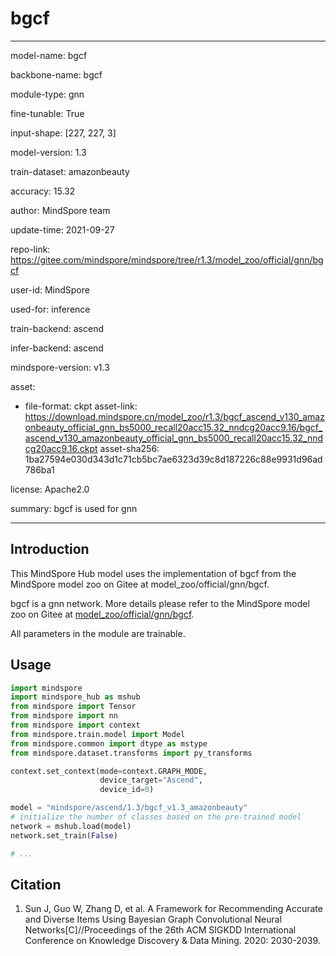 # bgcf

---

model-name: bgcf

backbone-name: bgcf

module-type: gnn

fine-tunable: True

input-shape: [227, 227, 3]

model-version: 1.3

train-dataset: amazonbeauty

accuracy: 15.32

author: MindSpore team

update-time: 2021-09-27

repo-link: <https://gitee.com/mindspore/mindspore/tree/r1.3/model_zoo/official/gnn/bgcf>

user-id: MindSpore

used-for: inference

train-backend: ascend

infer-backend: ascend

mindspore-version: v1.3

asset:

-
    file-format: ckpt
    asset-link: <https://download.mindspore.cn/model_zoo/r1.3/bgcf_ascend_v130_amazonbeauty_official_gnn_bs5000_recall20acc15.32_nndcg20acc9.16/bgcf_ascend_v130_amazonbeauty_official_gnn_bs5000_recall20acc15.32_nndcg20acc9.16.ckpt>
    asset-sha256: 1ba27594e030d343d1c71cb5bc7ae6323d39c8d187226c88e9931d96ad786ba1

license: Apache2.0

summary: bgcf is used for gnn

---

## Introduction

This MindSpore Hub model uses the implementation of bgcf from the MindSpore model zoo on Gitee at model_zoo/official/gnn/bgcf.

bgcf is a gnn network. More details please refer to the MindSpore model zoo on Gitee at [model_zoo/official/gnn/bgcf](https://gitee.com/mindspore/mindspore/blob/r1.3/model_zoo/official/gnn/bgcf/README.md).

All parameters in the module are trainable.

## Usage

```python
import mindspore
import mindspore_hub as mshub
from mindspore import Tensor
from mindspore import nn
from mindspore import context
from mindspore.train.model import Model
from mindspore.common import dtype as mstype
from mindspore.dataset.transforms import py_transforms

context.set_context(mode=context.GRAPH_MODE,
                    device_target="Ascend",
                    device_id=0)

model = "mindspore/ascend/1.3/bgcf_v1.3_amazonbeauty"
# initialize the number of classes based on the pre-trained model
network = mshub.load(model)
network.set_train(False)

# ...
```

## Citation

1. Sun J, Guo W, Zhang D, et al. A Framework for Recommending Accurate and Diverse Items Using Bayesian Graph Convolutional Neural Networks[C]//Proceedings of the 26th ACM SIGKDD International Conference on Knowledge Discovery & Data Mining. 2020: 2030-2039.
